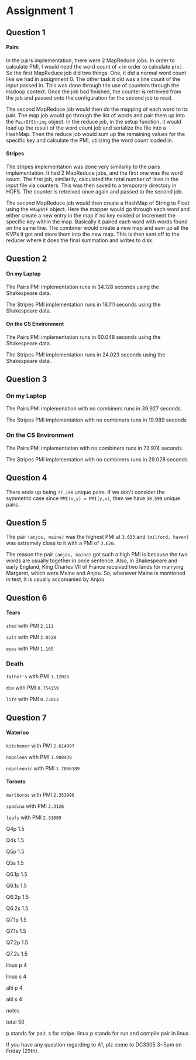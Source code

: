 Assignment 1
===

## Question 1

#### Pairs

In the pairs implementation, there were 2 MapReduce jobs. In order to calculate PMI, I would need the word count of `x` in order to calculate `p(x)`. So the first MapReduce job did two things. One, it did a normal word count like we had in assignment 0. The other task it did was a line count of the input passed in. This was done through the use of counters through the Hadoop context. Once the job had finished, the counter is retreived from the job and passed onto the configuration for the second job to read.

The second MapReduce job would then do the mapping of each word to its pair. The map job would go through the list of words and pair them up into the `PairOfString` object. In the reduce job, in the setup function, it would load up the result of the word count job and serialize the file into a HashMap. Then the reduce job would sum up the remaining values for the specific key and calculate the PMI, utilizing the word count loaded in.

#### Stripes

The stripes implementation was done very similarily to the pairs implementation. It had 2 MapReduce jobs, and the first one was the word count. The first job, similarily, calculated the total number of lines in the input file via counters. This was then saved to a temporary directory in HDFS. The counter is retreived once again and passed to the second job.

The second MapReduce job would then create a HashMap of String to Float using the `HMapStF` object. Here the mapper would go through each word and either create a new entry in the map if no key existed or increment the specific key within the map. Basically it paired each word with words found on the same line. The combiner would create a new map and sum up all the KVPs it got and store them into the new map. This is then sent off to the reducer where it does the final summation and writes to disk. 

## Question 2

#### On my Laptop

The Pairs PMI implementation runs in 34.128 seconds using the Shakespeare data.

The Stripes PMI implementation runs in 18.111 seconds using the Shakespeare data.

#### On the CS Environment

The Pairs PMI implementation runs in 60.048 seconds using the Shakespeare data.

The Stripes PMI implementation runs in 24.023 seconds using the Shakespeare data.

## Question 3

### On my Laptop

The Pairs PMI implemenation with no combiners runs in 39.927 seconds.

The Stripes PMI implementation with no combiners runs in 19.989 seconds

### On the CS Environment

The Pairs PMI implementation with no combiners runs in 73.974 seconds.

The Stripes PMI implementation with no combiners runs in 29.028 seconds.

## Question 4

There ends up being `77,198` unique pairs. If we don't consider the symmetric case since `PMI(x,y) = PMI(y,x)`, then we have `38,599` unique pairs.

## Question 5

The pair `(anjou, maine)` was the highest PMI at `3.633` and `(milford, haven)` was extremely close to it with a PMI of `3.620`.

The reason the pair `(anjou, maine)` got such a high PMI is because the two words are usually together in once sentence. Also, in Shakespeare and early England, King Charles VII of France received two lands for marrying Margaret, which were Maine and Anjou. So, whenever Maine is mentioned in text, it is usually accomanied by Anjou.

## Question 6

#### Tears

`shed` with PMI `2.111`

`salt` with PMI `2.0528`

`eyes` with PMI `1.165`

### Death

`father's` with PMI `1.12025`

`die` with PMI `0.754159`

`life` with PMI `0.73813`

## Question 7

#### Waterloo

`kitchener` with PMI `2.614997`

`napoleon` with PMI `1.908439`

`napoleonic` with PMI `1.7866189`

#### Toronto

`marlboros` with PMI `2.353996`

`spadina` with PMI `2.3126`

`leafs` with PMI `2.31089`


Q4p			1.5

Q4s			1.5

Q5p			1.5

Q5s			1.5

Q6.1p		1.5

Q6.1s		1.5

Q6.2p		1.5

Q6.2s		1.5

Q7.1p		1.5

Q7.1s		1.5

Q7.2p		1.5

Q7.2s		1.5

linux p		4

linux s		4

alti p		4

alti s		4

notes		

total		50

p stands for pair, s for stripe. linux p stands for run and compile pair in linux. 

If you have any question regarding to A1, plz come to DC3305 3~5pm on Friday (29th).
